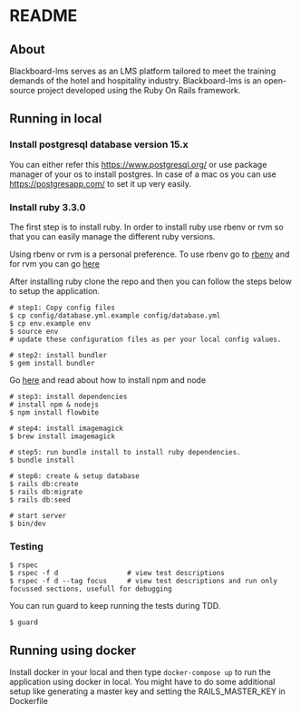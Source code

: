 # README

## About 

Blackboard-lms serves as an LMS platform tailored to meet the training demands of the hotel and hospitality industry. Blackboard-lms is an open-source project developed using the Ruby On Rails framework.

## Running in local

### Install postgresql database version 15.x

You can either refer this https://www.postgresql.org/ or use package manager of your os to install postgres. In case of a mac os you can use https://postgresapp.com/ to set it up very easily.

### Install ruby 3.3.0

The first step is to install ruby. In order to install ruby use rbenv or rvm so that you can easily manage the different ruby versions.

Using rbenv or rvm is a personal preference. To use rbenv go to [rbenv](https://github.com/rbenv/rbenv) and for rvm you can go [here](https://rvm.io/)

After installing ruby clone the repo and then you can follow the steps below to setup the application.

```
# step1: Copy config files
$ cp config/database.yml.example config/database.yml
$ cp env.example env 
$ source env
# update these configuration files as per your local config values.
```

```
# step2: install bundler
$ gem install bundler
```

Go [here](https://nodejs.org/en/download/package-manager) and read about how to install npm and node
```
# step3: install dependencies
# install npm & nodejs 
$ npm install flowbite
```

```
# step4: install imagemagick
$ brew install imagemagick
```

```
# step5: run bundle install to install ruby dependencies.
$ bundle install
```

```
# step6: create & setup database
$ rails db:create
$ rails db:migrate
$ rails db:seed
```

```
# start server
$ bin/dev
```

### Testing
```
$ rspec
$ rspec -f d                 # view test descriptions
$ rspec -f d --tag focus     # view test descriptions and run only focussed sections, usefull for debugging 
```

You can run guard to keep running the tests during TDD.

```
$ guard
```


## Running using docker

Install docker in your local and then type `docker-compose up` to run the application using docker in local.
You might have to do some additional setup like generating a master key and setting the RAILS_MASTER_KEY in Dockerfile